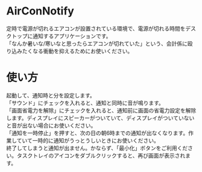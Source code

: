# AirConNotify
定時で電源が切れるエアコンが設置されている環境で、電源が切れる時間をデスクトップに通知するアプリケーションです。  
「なんか暑いな/寒いなと思ったらエアコンが切れていた」という、会計係に殴り込みたくなる衝動を抑えるためにお使いください。  

# 使い方
起動して、通知時と分を設定します。  
「サウンド」にチェックを入れると、通知と同時に音が鳴ります。  
「画面省電力を解除」にチェックを入れると、通知前に画面の省電力設定を解除します。ディスプレイにスピーカーがついていて、ディスプレイがついていないと音が出ない場合にお使いください。  
「通知を一時停止」を押すと、次の日の朝6時までの通知が出なくなります。作業していて一時的に通知がうっとうしいときにお使いください。  
終了してしまうと通知が出ません。かならず、「最小化」ボタンをご利用ください。タスクトレイのアイコンをダブルクリックすると、再び画面が表示されます。
